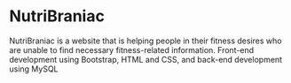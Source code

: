 # NutriBraniac
NutriBraniac is a website that is helping people in their fitness desires who are unable to find necessary fitness-related information. Front-end development using Bootstrap, HTML and CSS, and back-end development using MySQL

